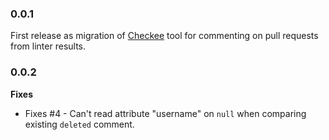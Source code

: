 ### 0.0.1

First release as migration of [Checkee](https://github.com/kurtwagner/checkee)
tool for commenting on pull requests from linter results.

### 0.0.2

**Fixes**

- Fixes #4 - Can't read attribute "username" on `null` when comparing existing `deleted` comment.